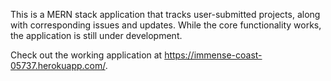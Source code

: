 This is a MERN stack application that tracks user-submitted projects, along with corresponding issues and updates. While the core functionality works, the application is still under development.

Check out the working application at https://immense-coast-05737.herokuapp.com/.
